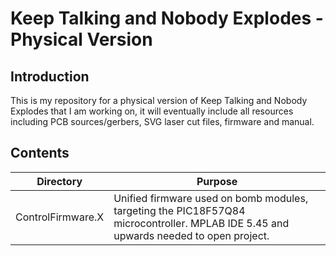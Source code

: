 # Keep Talking and Nobody Explodes - Physical Version

## Introduction

This is my repository for a physical version of Keep Talking and Nobody Explodes that I am working on, it will eventually include all resources including PCB sources/gerbers, SVG laser cut files, firmware and manual.

## Contents

| Directory         | Purpose                                                      |
| ----------------- | ------------------------------------------------------------ |
| ControlFirmware.X | Unified firmware used on bomb modules, targeting the PIC18F57Q84 microcontroller. MPLAB IDE 5.45 and upwards needed to open project. |

